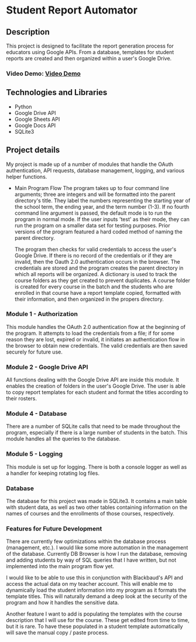 # Student Report Automator

## Description
This project is designed to facilitate the report generation process for educators using Google
APIs. From a database, templates for student reports are created and then organized within a user's
Google Drive. 

### Video Demo: [Video Demo](https://youtu.be/owpr9zTJKWk)

## Technologies and Libraries
- Python
- Google Drive API
- Google Sheets API
- Google Docs API
- SQLite3

## Project details
My project is made up of a number of modules that handle the OAuth authentication, API requests, database management, logging,
and various helper functions. 

- Main Program Flow
  The program takes up to four command line arguments; three are integers and will be formatted into the parent directory's
  title. They label the numbers representing the starting year of the school term, the ending year, and the term number (1-3). If
  no fourth command line argument is passed, the default mode is to run the program in normal mode. If the user inputs 'test' as 
  their mode, they can run the program on a smaller data set for testing purposes. Prior versions of the program featured a hard
  coded method of naming the parent directory. 

  The program then checks for valid credentials to access the user's Google Drive. If there is no record of the credentials or if they 
  are invalid, then the Oauth 2.0 authentication occurs in the browser. The credentials are stored and the program creates 
  the parent directory in which all reports will be organized. A dictionary is used to track the course folders as they get created to 
  prevent duplicates. A course folder is created for every course in the batch and the students who are enrolled in that course have 
  a report template copied, formatted with their information, and then organized in the propers directory.

### Module 1 - Authorization
This module handles the OAuth 2.0 authentication flow at the beginning of the program. It attempts to load the 
credentials from a file; if for some reason they are lost, expired or invalid, it initiates an authentication flow
in the browser to obtain new credentials. The valid credentials are then saved securely for future use. 

### Module 2 - Google Drive API
All functions dealing with the Google Drive API are inside this module. It enables the creation of folders in the 
user's Google Drive. The user is able to copy report templates for each student and format the titles according to 
their rosters. 

### Module 4 - Database
There are a number of SQLite calls that need to be made throughout the program, especially if there is a large 
number of students in the batch. This module handles all the queries to the database. 

### Module 5 - Logging
This module is set up for logging. There is both a console logger as well as a handler for keeping rotating log files. 

### Database
The database for this project was made in SQLite3. It contains a main table with student data, as well as two other tables
containing information on the names of courses and the enrollments of those courses, respectively. 

### Features for Future Development
There are currently few optimizations within the database process (management, etc.). I would like some more automation in the
management of the database. Currently DB Browser is how I run the database, removing and adding students by way of SQL queries that
I have written, but not implemented into the main program flow yet. 

I would like to be able to use this in conjunction with Blackbaud's API and access the actual data on my teacher account. This will
enable me to dynamically load the student information into my program as it formats the template titles. This will naturally demand 
a deep look at the security of the program and how it handles the sensitive data.

Another feature I want to add is populating the templates with the course description that I will use for the course. These 
get edited from time to time, but it is rare. To have these populated in a student template automatically will save the manual
copy / paste process. 
